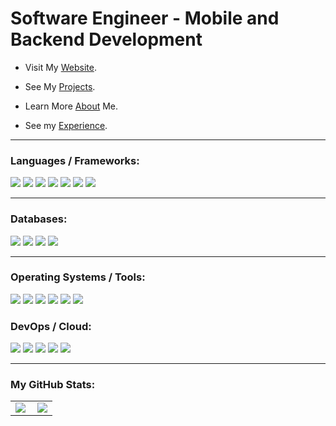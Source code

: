 <h1>Software Engineer - Mobile and Backend Development</h1>

- Visit My [Website](//www.joshayoung.com).

- See My [Projects](//www.joshayoung.com/projects).

- Learn More [About](//www.joshayoung.com/me) Me.

- See my [Experience](//www.joshayoung.com/resume).

---

<h3 align="left">Languages / Frameworks:</h3>
<p>
	<img src="https://img.shields.io/badge/.NET-512BD4?logo=.NET&logoColor=fff&style=for-the-badge" />
	<img src="https://img.shields.io/badge/CSharp-239120?logo=CSharp&logoColor=fff&style=for-the-badge" />
	<img src="https://img.shields.io/badge/Java-007396?logo=Java&logoColor=fff&style=for-the-badge" />
	<img src="https://img.shields.io/badge/spring-6DB33F?logo=spring&logoColor=fff&style=for-the-badge" />
	<img src="https://img.shields.io/badge/xamarin-3498DB?logo=xamarin&logoColor=fff&style=for-the-badge" />
	<!-- <img src="https://img.shields.io/badge/css3-1572B6?logo=css3&logoColor=fff&style=for-the-badge" /> -->
	<!-- <img src="https://img.shields.io/badge/html5-E34F26?logo=html5&logoColor=fff&style=for-the-badge" /> -->
	<img src="https://img.shields.io/badge/spring boot-6DB33F?logo=springboot&logoColor=fff&style=for-the-badge" />
	<!-- <img src="https://img.shields.io/badge/junit5-25A162?logo=junit5&logoColor=000&style=for-the-badge" /> -->
	<img src="https://img.shields.io/badge/JavaScript-F7DF1E?logo=JavaScript&logoColor=000&style=for-the-badge" />
	<!-- <img src="https://img.shields.io/badge/React-61DAFB?logo=react&logoColor=000&style=for-the-badge" /> -->
	<!-- <img src="https://img.shields.io/badge/bash-4EAA25?logo=gnubash&logoColor=000&style=for-the-badge" /> -->
	<!-- <img src="https://img.shields.io/badge/jest-C21325?logo=jest&logoColor=fff&style=for-the-badge" /> -->
	<!-- <img src="https://img.shields.io/badge/codeigniter-EF4223?logo=codeigniter&logoColor=fff&style=for-the-badge" /> -->
	<!-- <img src="https://img.shields.io/badge/json-000000?logo=json&logoColor=fff&style=for-the-badge" /> -->
	<!-- <img src="https://img.shields.io/badge/rails-CC0000?logo=rubyonrails&logoColor=fff&style=for-the-badge" /> -->
	<!-- <img src="https://img.shields.io/badge/php-777BB4?logo=php&logoColor=fff&style=for-the-badge" /> -->
	<!-- <img src="https://img.shields.io/badge/python-3776AB?logo=python&logoColor=fff&style=for-the-badge" /> -->
	<!-- <img src="https://img.shields.io/badge/ruby-CC342D?logo=ruby&logoColor=fff&style=for-the-badge" /> -->
	<!-- <img src="https://img.shields.io/badge/sqlite-003B57?logo=sqlite&logoColor=fff&style=for-the-badge" /> -->
	<!-- <img src="https://img.shields.io/badge/xaml-0C54C2?logo=xaml&logoColor=fff&style=for-the-badge" /> -->
</p>

---

<h3>Databases:</h3>
<p>
	<img src="https://img.shields.io/badge/postgresql-4169E1?logo=postgresql&logoColor=fff&style=for-the-badge" />
	<img src="https://img.shields.io/badge/ms sql server-CC2927?logo=microsoftsqlserver&logoColor=000&style=for-the-badge" />
	<img src="https://img.shields.io/badge/mysql-4479A1?logo=mysql&logoColor=fff&style=for-the-badge" />
	<img src="https://img.shields.io/badge/Oracle-F80000?logo=oracle&logoColor=000&style=for-the-badge" />
</p>

---

<h3>Operating Systems / Tools:</h3>
 <p>
	<img src="https://img.shields.io/badge/curl-073551?logo=curl&logoColor=fff&style=for-the-badge" />
	<!-- <img src="https://img.shields.io/badge/tmux-1BB91F?logo=tmux&logoColor=fff&style=for-the-badge" /> -->
	<!-- <img src="https://img.shields.io/badge/macos-000000?logo=macos&logoColor=fff&style=for-the-badge" /> -->
	<img src="https://img.shields.io/badge/git-F05032?logo=git&logoColor=fff&style=for-the-badge" />
	<!-- <img src="https://img.shields.io/badge/vim-019733?logo=vim&logoColor=fff&style=for-the-badge" /> -->
	<img src="https://img.shields.io/badge/kali linux-557C94?logo=kalilinux&logoColor=fff&style=for-the-badge" />
	<img src="https://img.shields.io/badge/postman-FF6C37?logo=postman&logoColor=fff&style=for-the-badge" />
	<!-- <img src="https://img.shields.io/badge/jira-0052CC?logo=jira&logoColor=fff&style=for-the-badge" /> -->
	<!-- <img src="https://img.shields.io/badge/modx-102C53?logo=modx&logoColor=fff&style=for-the-badge" /> -->
	<!-- <img src="https://img.shields.io/badge/new relic-008C99?logo=newrelic&logoColor=fff&style=for-the-badge" /> -->
	<!-- <img src="https://img.shields.io/badge/owasp-000000?logo=owasp&logoColor=fff&style=for-the-badge" /> -->
	<img src="https://img.shields.io/badge/Windows-2496ED?logo=Windows&logoColor=fff&style=for-the-badge" />
	<img src="https://img.shields.io/badge/red hat-EE0000?logo=redhat&logoColor=fff&style=for-the-badge" />
</p>

<h3>DevOps / Cloud:</h3>
 <p>
	<img src="https://img.shields.io/badge/vagrant-1868F2?logo=vagrant&logoColor=fff&style=for-the-badge" />
	<img src="https://img.shields.io/badge/Ansible-EE0000?logo=Ansible&logoColor=fff&style=for-the-badge" />
	<!-- <img src="https://img.shields.io/badge/linux-FCC624?logo=linux&logoColor=000&style=for-the-badge" /> -->
	<img src="https://img.shields.io/badge/Azure-0078D4?logo=microsoft-azure&logoColor=fff&style=for-the-badge" />
	<img src="https://img.shields.io/badge/aws-232F3E?logo=amazon-aws&logoColor=fff&style=for-the-badge" />
	<img src="https://img.shields.io/badge/Docker-2496ED?logo=Docker&logoColor=fff&style=for-the-badge" />
</p>

---

<h3 align="left">My GitHub Stats:</h3>

<table>
	<tr>
		<td>
			<img align="left" src="https://github-readme-stats.vercel.app/api/top-langs?username=joshayoung&show_icons=true&locale=en&layout=compact&hide=html,vim%20script,coffeescript,SCSS,Dockerfile,hack,scss&exclude_repo=99-bottles-of-oop,rails-basic-forms,basic-rails-mvc,basic-rails-mvc-js,plot-notes,basic-mvc-rails-testing,ruby-design-patterns,josh_website,joshayoung_website,rails-plus-blazor,rails-with-react-redux,rails_sandbox,message-recorder-api,rails_external_api_calls,joshayoung_old_website,rails-basic-scopes,rails-with-react,many-to-many-rails,one-to-many-rails,will-it-rain-ruby,rails-with-docker,rails-exhaustive-examples,rails-design-patterns&langs_count=6&custom_title=Top%20Languages" />
		</td>
		<td>
			<img align="center" src="https://github-readme-streak-stats.herokuapp.com/?user=joshayoung" />
		</td>
	</tr>
</table>
